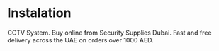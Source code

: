 # Instalation
CCTV System. Buy online from Security Supplies Dubai. Fast and free delivery across the UAE on orders over 1000 AED.
